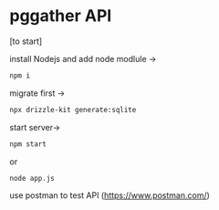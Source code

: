 # pggather API

[to start] 

install Nodejs and add node modlule -> 
```bash
npm i
```

migrate first ->
```bash
npx drizzle-kit generate:sqlite
```

start server-> 
```bash
npm start
```
or
```bash
node app.js
```


use postman to test API (https://www.postman.com/)
